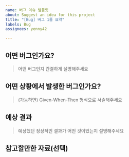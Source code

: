 ```yaml
---
name: 버그 이슈 템플릿
about: Suggest an idea for this project
title: "[Bug] 버그 1줄 요약"
labels: Bug
assignees: yenny42

---
```


<!-- 
<제목 양식>

[Bug] 버그 1줄 요약
ex) [Bug] 앱 2번 실행하면 터지는 현상

-->

## 어떤 버그인가요?

> 어떤 버그인지 간결하게 설명해주세요

## 어떤 상황에서 발생한 버그인가요?

> (가능하면) Given-When-Then 형식으로 서술해주세요

## 예상 결과

> 예상했던 정상적인 결과가 어떤 것이었는지 설명해주세요

## 참고할만한 자료(선택)

